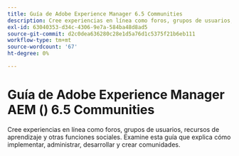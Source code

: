 ```yaml
---
title: Guía de Adobe Experience Manager 6.5 Communities
description: Cree experiencias en línea como foros, grupos de usuarios, recursos de aprendizaje y otras funciones sociales. Examine esta guía que explica cómo implementar, administrar, desarrollar y crear comunidades.
exl-id: 63040353-d34c-4306-9e7a-584ba48d8ad5
source-git-commit: d2c0dea636280c28e1d5a76d1c5375f21b6eb111
workflow-type: tm+mt
source-wordcount: '67'
ht-degree: 0%

---
```


# Guía de Adobe Experience Manager AEM () 6.5 Communities

Cree experiencias en línea como foros, grupos de usuarios, recursos de aprendizaje y otras funciones sociales. Examine esta guía que explica cómo implementar, administrar, desarrollar y crear comunidades.
